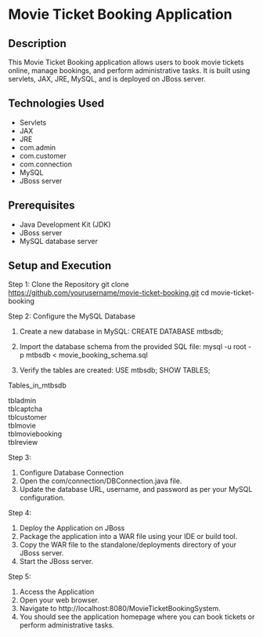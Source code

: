 # Movie Ticket Booking Application

## Description
This Movie Ticket Booking application allows users to book movie tickets online, manage bookings, and perform administrative tasks. It is built using servlets, JAX, JRE, MySQL, and is deployed on JBoss server.

## Technologies Used
- Servlets
- JAX
- JRE
- com.admin
- com.customer
- com.connection
- MySQL
- JBoss server

## Prerequisites
- Java Development Kit (JDK)
- JBoss server
- MySQL database server

## Setup and Execution

Step 1: Clone the Repository
git clone https://github.com/yourusername/movie-ticket-booking.git
cd movie-ticket-booking

Step 2: Configure the MySQL Database
1. Create a new database in MySQL:
CREATE DATABASE mtbsdb;

2. Import the database schema from the provided SQL file:
mysql -u root -p mtbsdb < movie_booking_schema.sql

3. Verify the tables are created:
USE mtbsdb;
SHOW TABLES;

 Tables_in_mtbsdb 

 tbladmin         
 tblcaptcha       
 tblcustomer      
 tblmovie         
 tblmoviebooking  
 tblreview        

   
Step 3: 
1. Configure Database Connection
2. Open the com/connection/DBConnection.java file.
3. Update the database URL, username, and password as per your MySQL configuration.

Step 4: 
1. Deploy the Application on JBoss
2. Package the application into a WAR file using your IDE or build tool.
3. Copy the WAR file to the standalone/deployments directory of your JBoss server.
4. Start the JBoss server.

Step 5: 
1. Access the Application
2. Open your web browser.
3. Navigate to http://localhost:8080/MovieTicketBookingSystem.
4. You should see the application homepage where you can book tickets or perform administrative tasks.
